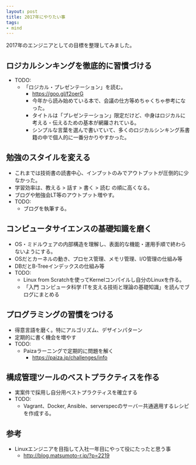 ```yaml
---
layout: post
title: 2017年にやりたい事
tags: 
- mind
---
```

2017年のエンジニアとしての目標を整理してみました。
  
<!-- more -->
## ロジカルシンキングを徹底的に習慣づける
- TODO:
  - 「ロジカル・プレゼンテーション」を読む。
    - https://goo.gl/f2oerG
    - 今年から読み始めている本で、会議の仕方等めちゃくちゃ参考になった。
    - タイトルは「プレゼンテーション」限定だけど、中身はロジカルに考える・伝えるための基本が網羅されている。
    - シンプルな言葉を選んで書いていて、多くのロジカルシンキング系書籍の中で個人的に一番分かりやすかった。

## 勉強のスタイルを変える
- これまでは技術書の読書中心、インプットのみでアウトプットが圧倒的に少なかった。
- 学習効率は、教える > 話す > 書く > 読む の順に高くなる。
- ブログや勉強会LT等のアウトプット増やす。
- TODO:
  - ブログを執筆する。

## コンピュータサイエンスの基礎知識を磨く
- OS・ミドルウェアの内部構造を理解し、表面的な機能・運用手順で終わらないようにする。
- OSだとカーネルの動き、プロセス管理、メモリ管理、I/O管理の仕組み等
- DBだとB-Treeインデックスの仕組み等
- TODO:
  - Linux from Scratchを使ってKernelコンパイルし自分のLinuxを作る。
  - 「入門 コンピュータ科学 ITを支える技術と理論の基礎知識」を読んでブログにまとめる

## プログラミングの習慣をつける
- 得意言語を磨く。特にアルゴリズム、デザインパターン
- 定期的に書く機会を増やす
- TODO:
  - Paizaラーニングで定期的に問題を解く
    - https://paiza.jp/challenges/info

## 構成管理ツールのベストプラクティスを作る
- 実案件で採用し自分用ベストプラクティスを確立する
- TODO:
  - Vagrant、Docker, Ansible、serverspecのサーバー共通適用するレシピを作成する。

## 参考
- Linuxエンジニアを目指して入社一年目にやって役にたったと思う事
  - http://blog.matsumoto-r.jp/?p=2219